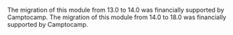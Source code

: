 The migration of this module from 13.0 to 14.0 was financially supported
by Camptocamp.
The migration of this module from 14.0 to 18.0 was financially supported by Camptocamp.
